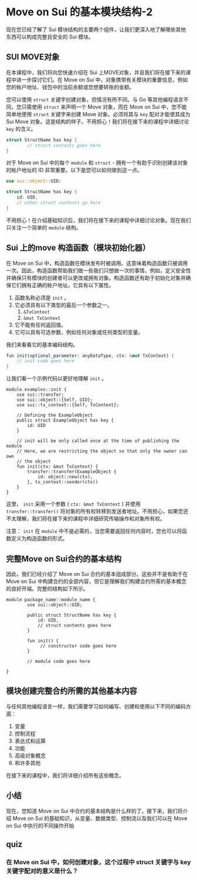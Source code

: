 # Move on Sui 的基本模块结构-2

现在您已经了解了 Sui 模块结构的主要两个组件，让我们更深入地了解哪些其他东西可以构成完整且安全的 Sui 模块。

##  SUI MOVE对象

在本课程中，我们将向您快速介绍在 Sui 上MOVE对象，并且我们将在接下来的课程中进一步探讨它们。在 Move on Sui 中，对象携带有关模块的重要信息，例如您的帐户地址、钱包中的当前余额或您想要转账的金额。

您可以使用 `struct` 关键字创建对象，但情况有所不同。与 Go 等其他编程语言不同，您只需使用 `struct` 来声明一个 Move 对象，而在 Move on Sui 中，您不能简单地使用 `struct` 关键字来创建 Move 对象。必须将其与 `key` 配对才能使其成为 Sui Move 对象。这是结构的样子。不用担心！我们将在接下来的课程中详细讨论 `key` 的含义。

```rust
struct StructName has key {
		// struct contents goes here
}
```

对于 Move on Sui 中的每个 `module` 和 `struct` - 拥有一个有助于识别创建该对象的帐户地址的 ID 非常重要。以下是您可以如何做到这一点。

```rust
use sui::object::UID;

struct StructName has key {
    id: UID,
    // other struct contents go here
}
```

不用担心！在介绍基础知识后，我们将在接下来的课程中详细讨论对象。现在我们只关注一个简单的 `module` 结构。

## Sui 上的move 构造函数（模块初始化器）

在 Move on Sui 中，构造函数在模块发布时被调用。这意味着构造函数只被调用一次。因此，构造函数帮助我们做一些我们只想做一次的事情，例如，定义安全性并确保只有模块的创建者可以更改或拥有对象。构造函数还有助于初始化对象并确保它们拥有正确的帐户地址。它具有以下属性。

1. 函数名称必须是 `init` 。
2. 它必须具有以下类型的最后一个参数之一。
   1. `&TxContext`
   2. `&mut TxContext`
3. 它不能有任何返回值。
4. 它可以具有可选参数，例如任何对象或任何类型的变量。

我们来看看它的基本编码结构。

```rust
fun init(optional_parameter: anyDataType, ctx: &mut TxContext) {	
    // init code goes here
}
```

让我们看一个示例代码以更好地理解 `init` 。

```move
module examples::init {
    use sui::transfer;
    use sui::object::{Self, UID};
    use sui::tx_context::{Self, TxContext};

    // Defining the ExampleObject
    public struct ExampleObject has key {
        id: UID
    }

    // init will be only called once at the time of publishing the module
    // Here, we are restricting the object so that only the owner can own 
    // the object
    fun init(ctx: &mut TxContext) {	
        transfer::transfer(ExampleObject {
            id: object::new(ctx),
        }, tx_context::sender(ctx))
    }
}
```

这里， `init` 采用一个参数 ( `ctx: &mut TxContext` ) 并使用 `transfer::transfer()` 将对象的所有权转移到发送者地址。不用担心，如果您还不太理解，我们将在接下来的课程中详细研究传输操作和对象所有权。

注意： `init` 在 `module` 中不是必需的，当您需要返回任何内容时，您也可以将函数定义为构造函数的形式。

## 完整Move on Sui合约的基本结构

因此，我们已经介绍了 Move on Sui 合约的基本组成部分。这些并不是有助于在 Move on Sui 中构建合约的全部内容，但它是理解我们构建合约所需的基本概念的良好开端。完整的结构如下所示。

```move
module package_name::module_name {
		use sui::object::UID;

		public struct StructName has key {
		    id: UID,
		    // struct contents goes here
		}

		fun init() {
		     // constructor code goes here
		}

		// module code goes here

}
```

## 模块创建完整合约所需的其他基本内容

与任何其他编程语言一样，我们需要学习如何编写、创建和使用以下不同的编码方面：

1.  变量
2.  控制流程
3. 表达式和运算
4.  功能
5. 高级对象概念
6.  和许多其他

在接下来的课程中，我们将详细介绍所有这些概念。

## 小结

现在，您知道 Move on Sui 中合约的基本结构是什么样的了。接下来，我们将介绍 Move on Sui 的基础知识，从变量、数据类型、控制流以及我们可以在 Move on Sui 中执行的不同操作开始



## quiz

### 在 Move on Sui 中，如何创建对象，这个过程中 struct 关键字与 key 关键字配对的意义是什么？